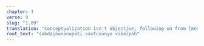 ```yaml
---
chapter: 1
verse: 9
slug: "1.09"
translation: "Conceptualization isn't objective, following on from [mere] verbal knowledge."
root_text: "śabdajñānānupātī vastuśūnyo vikalpaḥ"
---
```


